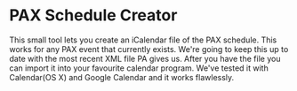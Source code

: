 PAX Schedule Creator
====================

This small tool lets you create an iCalendar file of the PAX schedule. This works for any PAX event that currently exists. We're going to keep this up to date with the most recent XML file PA gives us. After you have the file you can import it into your favourite calendar program. We've tested it with Calendar(OS X) and Google Calendar and it works flawlessly.
